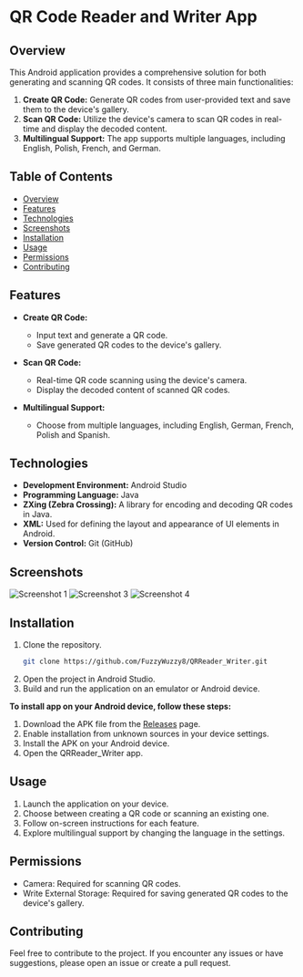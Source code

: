 # QR Code Reader and Writer App

## Overview
This Android application provides a comprehensive solution for both generating and scanning QR codes. It consists of three main functionalities:

1. **Create QR Code:** Generate QR codes from user-provided text and save them to the device's gallery.
2. **Scan QR Code:** Utilize the device's camera to scan QR codes in real-time and display the decoded content.
3. **Multilingual Support:** The app supports multiple languages, including English, Polish, French, and German.

## Table of Contents
- [Overview](#overview)
- [Features](#features)
- [Technologies](#technologies)
- [Screenshots](#screenshots)
- [Installation](#installation)
- [Usage](#usage)
- [Permissions](#permissions)
- [Contributing](#contributing)

## Features
- **Create QR Code:**
  - Input text and generate a QR code.
  - Save generated QR codes to the device's gallery.

- **Scan QR Code:**
  - Real-time QR code scanning using the device's camera.
  - Display the decoded content of scanned QR codes.

- **Multilingual Support:**
  - Choose from multiple languages, including English, German, French, Polish and Spanish.

## Technologies
- **Development Environment:** Android Studio
- **Programming Language:** Java
- **ZXing (Zebra Crossing):** A library for encoding and decoding QR codes in Java.
- **XML:** Used for defining the layout and appearance of UI elements in Android.
- **Version Control:** Git (GitHub)

## Screenshots
![Screenshot 1](https://github.com/FuzzyWuzzy8/QRReader_Writer/blob/master/screenshots/qr_1.png)
![Screenshot 3](https://github.com/FuzzyWuzzy8/QRReader_Writer/blob/master/screenshots/qr_3.png)
![Screenshot 4](https://github.com/FuzzyWuzzy8/QRReader_Writer/blob/master/screenshots/qr_4.png)
<!-- Add more screenshots later -->

## Installation
1. Clone the repository.
   ```bash
   git clone https://github.com/FuzzyWuzzy8/QRReader_Writer.git
   
2. Open the project in Android Studio.
3. Build and run the application on an emulator or Android device.

**To install app on your Android device, follow these steps:**

1. Download the APK file from the [Releases](release-url) page.
2. Enable installation from unknown sources in your device settings.
3. Install the APK on your Android device.
4. Open the QRReader_Writer app. 

## Usage
1. Launch the application on your device.
2. Choose between creating a QR code or scanning an existing one.
3. Follow on-screen instructions for each feature.
4. Explore multilingual support by changing the language in the settings.

## Permissions
- Camera: Required for scanning QR codes.
- Write External Storage: Required for saving generated QR codes to the device's gallery.

## Contributing
Feel free to contribute to the project. If you encounter any issues or have suggestions, please open an issue or create a pull request.

